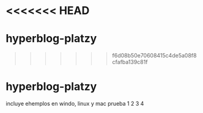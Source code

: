 <<<<<<< HEAD
=======
# hyperblog-platzy
>>>>>>> f6d08b50e70608415c4de5a08f8cfafba139c81f
# hyperblog-platzy


incluye ehemplos en windo, linux y mac
prueba 1
2
3
4
